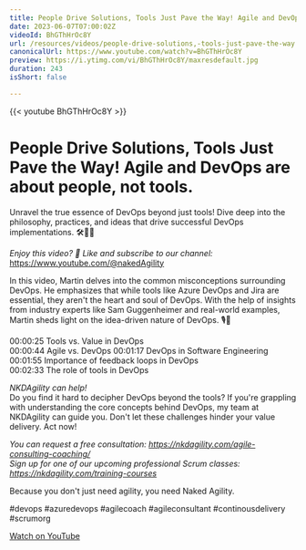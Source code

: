 ```yaml
---
title: People Drive Solutions, Tools Just Pave the Way! Agile and DevOps are about people, not tools.
date: 2023-06-07T07:00:02Z
videoId: BhGThHrOc8Y
url: /resources/videos/people-drive-solutions,-tools-just-pave-the-way!-agile-and-devops-are-about-people,-not-tools-
canonicalUrl: https://www.youtube.com/watch?v=BhGThHrOc8Y
preview: https://i.ytimg.com/vi/BhGThHrOc8Y/maxresdefault.jpg
duration: 243
isShort: false

---
```


{{< youtube BhGThHrOc8Y >}}

# People Drive Solutions, Tools Just Pave the Way! Agile and DevOps are about people, not tools.

Unravel the true essence of DevOps beyond just tools! Dive deep into the philosophy, practices, and ideas that drive successful DevOps implementations. 🛠️🔄💡

*Enjoy this video? 🔔 Like and subscribe to our channel:* https://www.youtube.com/@nakedAgility

In this video, Martin delves into the common misconceptions surrounding DevOps. He emphasizes that while tools like Azure DevOps and Jira are essential, they aren't the heart and soul of DevOps. With the help of insights from industry experts like Sam Guggenheimer and real-world examples, Martin sheds light on the idea-driven nature of DevOps. 🎙️🚀

00:00:25 Tools vs. Value in DevOps  
00:00:44 Agile vs. DevOps 
00:01:17 DevOps in Software Engineering  
00:01:55 Importance of feedback loops in DevOps  
00:02:33 The role of tools in DevOps  

*NKDAgility can help!*  
Do you find it hard to decipher DevOps beyond the tools? If you're grappling with understanding the core concepts behind DevOps, my team at NKDAgility can guide you. Don't let these challenges hinder your value delivery. Act now!

_You can request a free consultation: https://nkdagility.com/agile-consulting-coaching/_  
_Sign up for one of our upcoming professional Scrum classes: https://nkdagility.com/training-courses_

Because you don't just need agility, you need Naked Agility.

#devops #azuredevops #agilecoach #agileconsultant #continousdelivery #scrumorg

[Watch on YouTube](https://www.youtube.com/watch?v=BhGThHrOc8Y)


